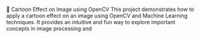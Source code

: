 🎨 Cartoon Effect on Image using OpenCV
This project demonstrates how to apply a cartoon  effect  on an image using OpenCV and Machine Learning techniques. It provides an  intuitive and fun way to explore important concepts in image processing and 


